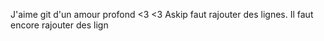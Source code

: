 J'aime git d'un amour profond <3 <3
Askip faut rajouter des lignes.
Il faut encore rajouter des lign
